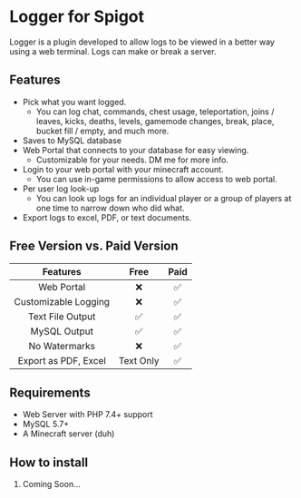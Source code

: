 # Logger for Spigot
Logger is a plugin developed to allow logs to be viewed in a better way using a web 
terminal. Logs can make or break a server.

## Features
- Pick what you want logged. 
  - You can log chat, commands, chest usage, teleportation, joins / leaves, kicks, deaths, levels, gamemode changes, break, place, bucket fill / empty, and much more.
- Saves to MySQL database
- Web Portal that connects to your database for easy viewing.
  - Customizable for your needs. DM me for more info.
- Login to your web portal with your minecraft account.  
  - You can use in-game permissions to allow access to web portal.
- Per user log look-up
  - You can look up logs for an individual player or a group of players at one time to narrow down who did what. 
- Export logs to excel, PDF, or text documents. 

## Free Version vs. Paid Version
|       Features       | Free | Paid |
|:--------------------:|:----:|:----:|
| Web Portal           | ❌    | ✅    |
| Customizable Logging | ❌    | ✅    |
| Text File Output     | ✅    | ✅    |
| MySQL Output         | ✅    | ✅    |
| No Watermarks        | ❌    | ✅    |
| Export as PDF, Excel | Text Only | ✅|


## Requirements
- Web Server with PHP 7.4+ support
- MySQL 5.7+
- A Minecraft server (duh)

## How to install
1. Coming Soon... 
